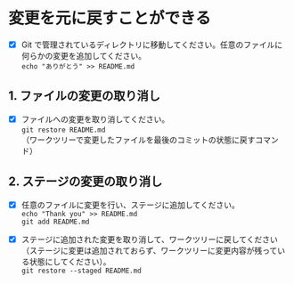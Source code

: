 # 変更を元に戻すことができる

- [x] Git で管理されているディレクトリに移動してください。任意のファイルに何らかの変更を追加してください。  
`echo "ありがとう" >> README.md`

## 1. ファイルの変更の取り消し

- [x] ファイルへの変更を取り消してください。  
`git restore README.md`  
（ワークツリーで変更したファイルを最後のコミットの状態に戻すコマンド）

## 2. ステージの変更の取り消し

- [x] 任意のファイルに変更を行い、ステージに追加してください。  
`echo "Thank you" >> README.md`  
`git add README.md`

- [x] ステージに追加された変更を取り消して、ワークツリーに戻してください（ステージに変更は追加されておらず、ワークツリーに変更内容が残っている状態にしてください）。  
`git restore --staged README.md`
